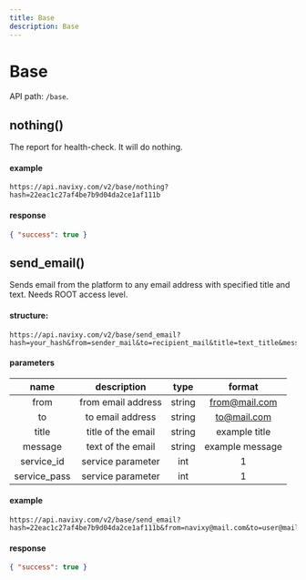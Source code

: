 ```yaml
---
title: Base
description: Base
---
```


# Base

API path: `/base`.

## nothing()

The report for health-check. It will do nothing.

#### example

    https://api.navixy.com/v2/base/nothing?hash=22eac1c27af4be7b9d04da2ce1af111b

#### response

```json
{ "success": true }
```


## send_email()

Sends email from the platform to any email address with specified title and text. Needs ROOT access level.

#### structure:

    https://api.navixy.com/v2/base/send_email?hash=your_hash&from=sender_mail&to=recipient_mail&title=text_title&message=text_message&service_id=1&service_pass=1

#### parameters

| name | description | type| format|
| :------: | :------: | :-----:| :------:|
| from | from email address | string| from@mail.com |
| to | to email address | string | to@mail.com|
| title | title of the email | string | example title|
| message | text of the email | string | example message |
| service_id | service parameter | int | 1 |
| service_pass | service parameter | int | 1 |

#### example

    https://api.navixy.com/v2/base/send_email?hash=22eac1c27af4be7b9d04da2ce1af111b&from=navixy@mail.com&to=user@mail.com&title=text+of+email+title&message=text+of+the+message&service_id=1&service_pass=1

#### response

```json
{ "success": true }
```